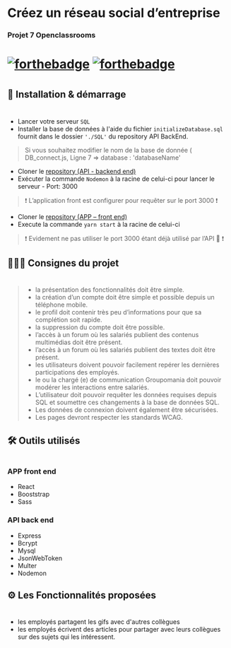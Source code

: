 # Créez un réseau social d’entreprise
###  Projet 7 Openclassrooms
#
# [![forthebadge](https://forthebadge.com/images/badges/built-with-love.svg)]() [![forthebadge](https://forthebadge.com/images/badges/made-with-javascript.svg)]()
#
## 🚀 Installation & démarrage
#
* Lancer votre serveur ` SQL `
* Installer la base de données à l'aide du fichier `initializeDatabase.sql` fournit dans le dossier ` './SQL' ` du repository API BackEnd.
> Si vous souhaitez modifier le nom de la base de donnée ( DB_connect.js, Ligne 7 => database : 'databaseName'

* Cloner le [repository (API - backend end)](https://github.com/Jokdeve-0/GeoregsRamos_7_05102021)
* Exécuter la commande `Nodemon` à la racine de celui-ci pour lancer le serveur - Port: 3000
> ❗️ L’application front est configurer pour requêter sur le port 3000 ❗️ 

* Cloner le [repository (APP – front end)](https://github.com/Jokdeve-0/GeorgesRamos_7_01102021)
* Execute la commande `yarn start`  à la racine de celui-ci 
> ❗️ Evidement ne pas utiliser le port 3000 étant déjà utilisé par l’API 🤔 ❗️

## 👨🏼‍🏫 Consignes du projet
#
> * la présentation des fonctionnalités doit être simple.
> * la création d’un compte doit être simple et possible depuis un téléphone mobile.
> * le profil doit contenir très peu d’informations pour que sa complétion soit rapide.
> * la suppression du compte doit être possible.
> * l’accès à un forum où les salariés publient des contenus multimédias doit être présent.
> * l’accès à un forum où les salariés publient des textes doit être présent.
> * les utilisateurs doivent pouvoir facilement repérer les dernières participations des employés.
> * le ou la chargé (e) de communication Groupomania doit pouvoir modérer les interactions entre salariés.
> * L’utilisateur doit pouvoir requêter les données requises depuis SQL et soumettre ces changements à la base de données SQL. 
> * Les données de connexion doivent également être sécurisées.
> * Les pages devront respecter les standards WCAG.

## 🛠 Outils utilisés
#
### APP front end
* React 
* Booststrap
* Sass
### API back end
* Express
* Bcrypt
* Mysql
* JsonWebToken
* Multer
* Nodemon

## ⚙️ Les Fonctionnalités proposées
#
* les employés partagent les gifs avec d'autres collègues
* les employés écrivent des articles pour partager avec leurs collègues sur des sujets qui les intéressent.